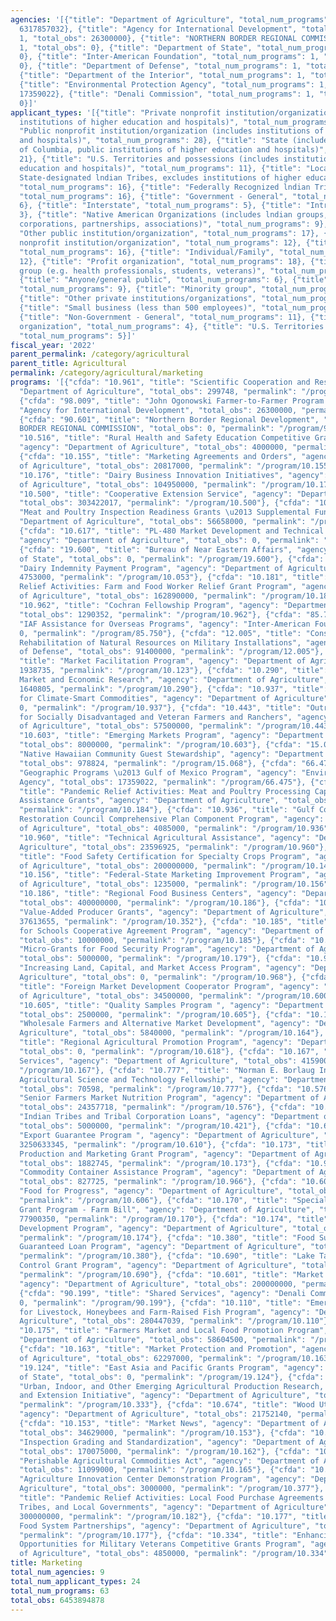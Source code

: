 ```yaml
---
agencies: '[{"title": "Department of Agriculture", "total_num_programs": 54, "total_obs":
  6317857032}, {"title": "Agency for International Development", "total_num_programs":
  1, "total_obs": 26300000}, {"title": "NORTHERN BORDER REGIONAL COMMISSION", "total_num_programs":
  1, "total_obs": 0}, {"title": "Department of State", "total_num_programs": 2, "total_obs":
  0}, {"title": "Inter-American Foundation", "total_num_programs": 1, "total_obs":
  0}, {"title": "Department of Defense", "total_num_programs": 1, "total_obs": 91400000},
  {"title": "Department of the Interior", "total_num_programs": 1, "total_obs": 978824},
  {"title": "Environmental Protection Agency", "total_num_programs": 1, "total_obs":
  17359022}, {"title": "Denali Commission", "total_num_programs": 1, "total_obs":
  0}]'
applicant_types: '[{"title": "Private nonprofit institution/organization (includes
  institutions of higher education and hospitals)", "total_num_programs": 33}, {"title":
  "Public nonprofit institution/organization (includes institutions of higher education
  and hospitals)", "total_num_programs": 28}, {"title": "State (includes District
  of Columbia, public institutions of higher education and hospitals)", "total_num_programs":
  21}, {"title": "U.S. Territories and possessions (includes institutions of higher
  education and hospitals)", "total_num_programs": 11}, {"title": "Local (includes
  State-designated lndian Tribes, excludes institutions of higher education and hospitals",
  "total_num_programs": 16}, {"title": "Federally Recognized lndian Tribal Governments",
  "total_num_programs": 16}, {"title": "Government - General", "total_num_programs":
  6}, {"title": "Interstate", "total_num_programs": 5}, {"title": "Intrastate", "total_num_programs":
  3}, {"title": "Native American Organizations (includes lndian groups, cooperatives,
  corporations, partnerships, associations)", "total_num_programs": 9}, {"title":
  "Other public institution/organization", "total_num_programs": 17}, {"title": "Quasi-public
  nonprofit institution/organization", "total_num_programs": 12}, {"title": "State",
  "total_num_programs": 16}, {"title": "Individual/Family", "total_num_programs":
  12}, {"title": "Profit organization", "total_num_programs": 18}, {"title": "Specialized
  group (e.g. health professionals, students, veterans)", "total_num_programs": 7},
  {"title": "Anyone/general public", "total_num_programs": 6}, {"title": "Federal",
  "total_num_programs": 9}, {"title": "Minority group", "total_num_programs": 4},
  {"title": "Other private institutions/organizations", "total_num_programs": 16},
  {"title": "Small business (less than 500 employees)", "total_num_programs": 9},
  {"title": "Non-Government - General", "total_num_programs": 11}, {"title": "Sponsored
  organization", "total_num_programs": 4}, {"title": "U.S. Territories and possessions",
  "total_num_programs": 5}]'
fiscal_year: '2022'
parent_permalink: /category/agricultural
parent_title: Agricultural
permalink: /category/agricultural/marketing
programs: '[{"cfda": "10.961", "title": "Scientific Cooperation and Research", "agency":
  "Department of Agriculture", "total_obs": 299748, "permalink": "/program/10.961"},
  {"cfda": "98.009", "title": "John Ogonowski Farmer-to-Farmer Program ", "agency":
  "Agency for International Development", "total_obs": 26300000, "permalink": "/program/98.009"},
  {"cfda": "90.601", "title": "Northern Border Regional Development", "agency": "NORTHERN
  BORDER REGIONAL COMMISSION", "total_obs": 0, "permalink": "/program/90.601"}, {"cfda":
  "10.516", "title": "Rural Health and Safety Education Competitive Grants Program",
  "agency": "Department of Agriculture", "total_obs": 4000000, "permalink": "/program/10.516"},
  {"cfda": "10.155", "title": "Marketing Agreements and Orders", "agency": "Department
  of Agriculture", "total_obs": 20817000, "permalink": "/program/10.155"}, {"cfda":
  "10.176", "title": "Dairy Business Innovation Initiatives", "agency": "Department
  of Agriculture", "total_obs": 104950000, "permalink": "/program/10.176"}, {"cfda":
  "10.500", "title": "Cooperative Extension Service", "agency": "Department of Agriculture",
  "total_obs": 303422017, "permalink": "/program/10.500"}, {"cfda": "10.180", "title":
  "Meat and Poultry Inspection Readiness Grants \u2013 Supplemental Funding", "agency":
  "Department of Agriculture", "total_obs": 56658000, "permalink": "/program/10.180"},
  {"cfda": "10.617", "title": "PL-480 Market Development and Technical Assistance",
  "agency": "Department of Agriculture", "total_obs": 0, "permalink": "/program/10.617"},
  {"cfda": "19.600", "title": "Bureau of Near Eastern Affairs", "agency": "Department
  of State", "total_obs": 0, "permalink": "/program/19.600"}, {"cfda": "10.053", "title":
  "Dairy Indemnity Payment Program", "agency": "Department of Agriculture", "total_obs":
  4753000, "permalink": "/program/10.053"}, {"cfda": "10.181", "title": "Pandemic
  Relief Activities: Farm and Food Worker Relief Grant Program", "agency": "Department
  of Agriculture", "total_obs": 162890000, "permalink": "/program/10.181"}, {"cfda":
  "10.962", "title": "Cochran Fellowship Program", "agency": "Department of Agriculture",
  "total_obs": 1290352, "permalink": "/program/10.962"}, {"cfda": "85.750", "title":
  "IAF Assistance for Overseas Programs", "agency": "Inter-American Foundation", "total_obs":
  0, "permalink": "/program/85.750"}, {"cfda": "12.005", "title": "Conservation and
  Rehabilitation of Natural Resources on Military Installations", "agency": "Department
  of Defense", "total_obs": 91400000, "permalink": "/program/12.005"}, {"cfda": "10.123",
  "title": "Market Facilitation Program", "agency": "Department of Agriculture", "total_obs":
  1938735, "permalink": "/program/10.123"}, {"cfda": "10.290", "title": "Agricultural
  Market and Economic Research", "agency": "Department of Agriculture", "total_obs":
  1640805, "permalink": "/program/10.290"}, {"cfda": "10.937", "title": "Partnerships
  for Climate-Smart Commodities", "agency": "Department of Agriculture", "total_obs":
  0, "permalink": "/program/10.937"}, {"cfda": "10.443", "title": "Outreach and Assistance
  for Socially Disadvantaged and Veteran Farmers and Ranchers", "agency": "Department
  of Agriculture", "total_obs": 57500000, "permalink": "/program/10.443"}, {"cfda":
  "10.603", "title": "Emerging Markets Program", "agency": "Department of Agriculture",
  "total_obs": 8000000, "permalink": "/program/10.603"}, {"cfda": "15.068", "title":
  "Native Hawaiian Community Guest Stewardship", "agency": "Department of the Interior",
  "total_obs": 978824, "permalink": "/program/15.068"}, {"cfda": "66.475", "title":
  "Geographic Programs \u2013 Gulf of Mexico Program", "agency": "Environmental Protection
  Agency", "total_obs": 17359022, "permalink": "/program/66.475"}, {"cfda": "10.184",
  "title": "Pandemic Relief Activities: Meat and Poultry Processing Capacity - Technical
  Assistance Grants", "agency": "Department of Agriculture", "total_obs": 10000000,
  "permalink": "/program/10.184"}, {"cfda": "10.936", "title": "Gulf Coast Ecosystem
  Restoration Council Comprehensive Plan Component Program", "agency": "Department
  of Agriculture", "total_obs": 4085000, "permalink": "/program/10.936"}, {"cfda":
  "10.960", "title": "Technical Agricultural Assistance", "agency": "Department of
  Agriculture", "total_obs": 23596925, "permalink": "/program/10.960"}, {"cfda": "10.142",
  "title": "Food Safety Certification for Specialty Crops Program", "agency": "Department
  of Agriculture", "total_obs": 200000000, "permalink": "/program/10.142"}, {"cfda":
  "10.156", "title": "Federal-State Marketing Improvement Program", "agency": "Department
  of Agriculture", "total_obs": 1235000, "permalink": "/program/10.156"}, {"cfda":
  "10.186", "title": "Regional Food Business Centers", "agency": "Department of Agriculture",
  "total_obs": 400000000, "permalink": "/program/10.186"}, {"cfda": "10.352", "title":
  "Value-Added Producer Grants", "agency": "Department of Agriculture", "total_obs":
  37613655, "permalink": "/program/10.352"}, {"cfda": "10.185", "title": "Local Food
  for Schools Cooperative Agreement Program", "agency": "Department of Agriculture",
  "total_obs": 10000000, "permalink": "/program/10.185"}, {"cfda": "10.179", "title":
  "Micro-Grants for Food Security Program", "agency": "Department of Agriculture",
  "total_obs": 5000000, "permalink": "/program/10.179"}, {"cfda": "10.968", "title":
  "Increasing Land, Capital, and Market Access Program", "agency": "Department of
  Agriculture", "total_obs": 0, "permalink": "/program/10.968"}, {"cfda": "10.600",
  "title": "Foreign Market Development Cooperator Program", "agency": "Department
  of Agriculture", "total_obs": 34500000, "permalink": "/program/10.600"}, {"cfda":
  "10.605", "title": "Quality Samples Program ", "agency": "Department of Agriculture",
  "total_obs": 2500000, "permalink": "/program/10.605"}, {"cfda": "10.164", "title":
  "Wholesale Farmers and Alternative Market Development", "agency": "Department of
  Agriculture", "total_obs": 5840000, "permalink": "/program/10.164"}, {"cfda": "10.618",
  "title": "Regional Agricultural Promotion Program", "agency": "Department of Agriculture",
  "total_obs": 0, "permalink": "/program/10.618"}, {"cfda": "10.167", "title": "Transportation
  Services", "agency": "Department of Agriculture", "total_obs": 4159000, "permalink":
  "/program/10.167"}, {"cfda": "10.777", "title": "Norman E. Borlaug International
  Agricultural Science and Technology Fellowship", "agency": "Department of Agriculture",
  "total_obs": 70598, "permalink": "/program/10.777"}, {"cfda": "10.576", "title":
  "Senior Farmers Market Nutrition Program", "agency": "Department of Agriculture",
  "total_obs": 24357718, "permalink": "/program/10.576"}, {"cfda": "10.421", "title":
  "Indian Tribes and Tribal Corporation Loans", "agency": "Department of Agriculture",
  "total_obs": 5000000, "permalink": "/program/10.421"}, {"cfda": "10.610", "title":
  "Export Guarantee Program ", "agency": "Department of Agriculture", "total_obs":
  3250633345, "permalink": "/program/10.610"}, {"cfda": "10.173", "title": "Sheep
  Production and Marketing Grant Program", "agency": "Department of Agriculture",
  "total_obs": 1882745, "permalink": "/program/10.173"}, {"cfda": "10.966", "title":
  "Commodity Container Assistance Program", "agency": "Department of Agriculture",
  "total_obs": 827725, "permalink": "/program/10.966"}, {"cfda": "10.606", "title":
  "Food for Progress", "agency": "Department of Agriculture", "total_obs": 223350000,
  "permalink": "/program/10.606"}, {"cfda": "10.170", "title": "Specialty Crop Block
  Grant Program - Farm Bill", "agency": "Department of Agriculture", "total_obs":
  77900350, "permalink": "/program/10.170"}, {"cfda": "10.174", "title": "Acer Access
  Development Program", "agency": "Department of Agriculture", "total_obs": 6500000,
  "permalink": "/program/10.174"}, {"cfda": "10.380", "title": "Food Supply Chain
  Guaranteed Loan Program", "agency": "Department of Agriculture", "total_obs": 100000000,
  "permalink": "/program/10.380"}, {"cfda": "10.690", "title": "Lake Tahoe Erosion
  Control Grant Program", "agency": "Department of Agriculture", "total_obs": 30000,
  "permalink": "/program/10.690"}, {"cfda": "10.601", "title": "Market Access Program",
  "agency": "Department of Agriculture", "total_obs": 200000000, "permalink": "/program/10.601"},
  {"cfda": "90.199", "title": "Shared Services", "agency": "Denali Commission", "total_obs":
  0, "permalink": "/program/90.199"}, {"cfda": "10.110", "title": "Emergency Assistance
  for Livestock, Honeybees and Farm-Raised Fish Program", "agency": "Department of
  Agriculture", "total_obs": 280447039, "permalink": "/program/10.110"}, {"cfda":
  "10.175", "title": "Farmers Market and Local Food Promotion Program", "agency":
  "Department of Agriculture", "total_obs": 58604500, "permalink": "/program/10.175"},
  {"cfda": "10.163", "title": "Market Protection and Promotion", "agency": "Department
  of Agriculture", "total_obs": 62297000, "permalink": "/program/10.163"}, {"cfda":
  "19.124", "title": "East Asia and Pacific Grants Program", "agency": "Department
  of State", "total_obs": 0, "permalink": "/program/19.124"}, {"cfda": "10.333", "title":
  "Urban, Indoor, and Other Emerging Agricultural Production Research, Education,
  and Extension Initiative", "agency": "Department of Agriculture", "total_obs": 9400000,
  "permalink": "/program/10.333"}, {"cfda": "10.674", "title": "Wood Utilization Assistance",
  "agency": "Department of Agriculture", "total_obs": 21752140, "permalink": "/program/10.674"},
  {"cfda": "10.153", "title": "Market News", "agency": "Department of Agriculture",
  "total_obs": 34629000, "permalink": "/program/10.153"}, {"cfda": "10.162", "title":
  "Inspection Grading and Standardization", "agency": "Department of Agriculture",
  "total_obs": 170075000, "permalink": "/program/10.162"}, {"cfda": "10.165", "title":
  "Perishable Agricultural Commodities Act", "agency": "Department of Agriculture",
  "total_obs": 11099000, "permalink": "/program/10.165"}, {"cfda": "10.377", "title":
  "Agriculture Innovation Center Demonstration Program", "agency": "Department of
  Agriculture", "total_obs": 3000000, "permalink": "/program/10.377"}, {"cfda": "10.182",
  "title": "Pandemic Relief Activities: Local Food Purchase Agreements with States,
  Tribes, and Local Governments", "agency": "Department of Agriculture", "total_obs":
  300000000, "permalink": "/program/10.182"}, {"cfda": "10.177", "title": "Regional
  Food System Partnerships", "agency": "Department of Agriculture", "total_obs": 4461635,
  "permalink": "/program/10.177"}, {"cfda": "10.334", "title": "Enhancing Agricultural
  Opportunities for Military Veterans Competitive Grants Program", "agency": "Department
  of Agriculture", "total_obs": 4850000, "permalink": "/program/10.334"}]'
title: Marketing
total_num_agencies: 9
total_num_applicant_types: 24
total_num_programs: 63
total_obs: 6453894878
---
```

